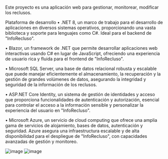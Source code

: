 Este proyecto es una aplicación web para gestionar, monitorear, modificar los reclusos.

Plataforma de desarrollo
• .NET 8, un marco de trabajo para el desarrollo de aplicaciones en diversos 
sistemas operativos, proporcionando una vasta biblioteca y soporte para 
lenguajes como C#. Ideal para el backend de "InfoRecluso".

• Blazor, un framework de .NET que permite desarrollar aplicaciones web 
interactivas usando C# en lugar de JavaScript, ofreciendo una experiencia de 
usuario rica y fluida para el frontend de "InfoRecluso".

• Microsoft SQL Server, una base de datos relacional robusta y escalable que 
puede manejar eficientemente el almacenamiento, la recuperación y la gestión 
de grandes volúmenes de datos, asegurando la integridad y seguridad de la 
información de los reclusos.

• ASP.NET Core Identity, un sistema de gestión de identidades y acceso que 
proporciona funcionalidades de autenticación y autorización, esencial para 
controlar el acceso a la información sensible y personalizar la experiencia del 
usuario en "InfoRecluso".

• Microsoft Azure, un servicio de cloud computing que ofrece una amplia gama 
de servicios de alojamiento, bases de datos, autenticación y seguridad. Azure 
asegura una infraestructura escalable y de alta disponibilidad para el 
despliegue de "InfoRecluso", con capacidades avanzadas de gestión y 
monitoreo.

![image](https://github.com/user-attachments/assets/2d93651c-dc5a-42ce-a91d-50c85781776b)
![image](https://github.com/user-attachments/assets/4753c111-d854-4ce3-82d0-ececc6242660)
